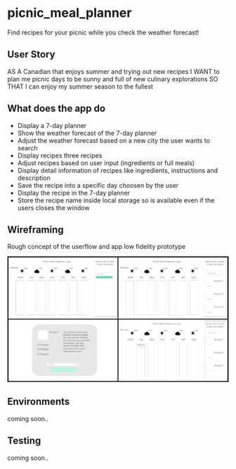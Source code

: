 # picnic_meal_planner

Find recipes for your picnic while you check the weather forecast!

## User Story

AS A Canadian that enjoys summer and trying out new recipes
I WANT to plan me picnic days to be sunny and full of new culinary explorations
SO THAT I can enjoy my summer season to the fullest

## What does the app do

- Display a 7-day planner
- Show the weather forecast of the 7-day planner
- Adjust the weather forecast based on a new city the user wants to search
- Display recipes three recipes
- Adjust recipes based on user input (ingredients or full meals)
- Display detail information of recipes like ingredients, instructions and description
- Save the recipe into a specific day choosen by the user
- Display the recipe in the 7-day planner
- Store the recipe name inside local storage so is available even if the users closes the window

## Wireframing

Rough concept of the userflow and app low fidelity prototype

![wireframing](./assets/img/screenshots/1.png)

## Environments

coming soon..

## Testing

coming soon..
